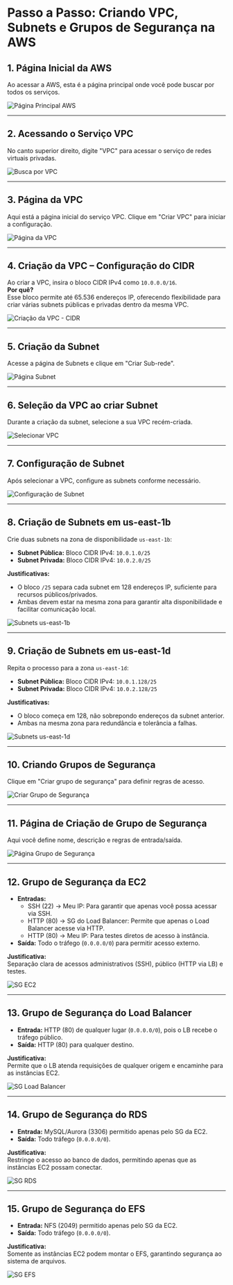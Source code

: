 # Passo a Passo: Criando VPC, Subnets e Grupos de Segurança na AWS

## 1. Página Inicial da AWS

Ao acessar a AWS, esta é a página principal onde você pode buscar por todos os serviços.

![Página Principal AWS](assests/PAGEPRINCIPAL/PagePrincipal.png)

---

## 2. Acessando o Serviço VPC

No canto superior direito, digite "VPC" para acessar o serviço de redes virtuais privadas.

![Busca por VPC](assests/VPC/DigitarVpc.png)

---

## 3. Página da VPC

Aqui está a página inicial do serviço VPC. Clique em "Criar VPC" para iniciar a configuração.

![Página da VPC](assests/VPC/PageCriarVpc.png)

---

## 4. Criação da VPC – Configuração do CIDR

Ao criar a VPC, insira o bloco CIDR IPv4 como `10.0.0.0/16`.  
**Por quê?**  
Esse bloco permite até 65.536 endereços IP, oferecendo flexibilidade para criar várias subnets públicas e privadas dentro da mesma VPC.

![Criação da VPC - CIDR](assests/VPC/CriaçãodaVpc.png)

---

## 5. Criação da Subnet

Acesse a página de Subnets e clique em "Criar Sub-rede".

![Página Subnet](assests/SUBNET/PageCriarSubNet.png)

---

## 6. Seleção da VPC ao criar Subnet

Durante a criação da subnet, selecione a sua VPC recém-criada.

![Selecionar VPC](assests/SUBNET/SelecionarVpcSubNet.png)

---

## 7. Configuração de Subnet

Após selecionar a VPC, configure as subnets conforme necessário.

![Configuração de Subnet](assests/SUBNET/OpcoesCriarSubNet.png)

---

## 8. Criação de Subnets em us-east-1b

Crie duas subnets na zona de disponibilidade `us-east-1b`:

- **Subnet Pública:** Bloco CIDR IPv4: `10.0.1.0/25`
- **Subnet Privada:** Bloco CIDR IPv4: `10.0.2.0/25`

**Justificativas:**
- O bloco `/25` separa cada subnet em 128 endereços IP, suficiente para recursos públicos/privados.
- Ambas devem estar na mesma zona para garantir alta disponibilidade e facilitar comunicação local.

![Subnets us-east-1b](assests/SUBNET/CriacaoSubNetPublicaPrivada01.png)

---

## 9. Criação de Subnets em us-east-1d

Repita o processo para a zona `us-east-1d`:

- **Subnet Pública:** Bloco CIDR IPv4: `10.0.1.128/25`
- **Subnet Privada:** Bloco CIDR IPv4: `10.0.2.128/25`

**Justificativas:**
- O bloco começa em 128, não sobrepondo endereços da subnet anterior.
- Ambas na mesma zona para redundância e tolerância a falhas.

![Subnets us-east-1d](assests/SUBNET/CriacaoSubNetPublicaPrivada02.png)

---

## 10. Criando Grupos de Segurança

Clique em "Criar grupo de segurança" para definir regras de acesso.

![Criar Grupo de Segurança](assests/GRUPODESEGURANCA/PageGupoDeSeguranca.png)

---

## 11. Página de Criação de Grupo de Segurança

Aqui você define nome, descrição e regras de entrada/saída.

![Página Grupo de Segurança](assests/GRUPODESEGURANCA/PageCriarGrupoSeguranca.png)

---

## 12. Grupo de Segurança da EC2

- **Entradas:**
  - SSH (22) → Meu IP: Para garantir que apenas você possa acessar via SSH.
  - HTTP (80) → SG do Load Balancer: Permite que apenas o Load Balancer acesse via HTTP.
  - HTTP (80) → Meu IP: Para testes diretos de acesso à instância.
- **Saída:** Todo o tráfego (`0.0.0.0/0`) para permitir acesso externo.

**Justificativa:**  
Separação clara de acessos administrativos (SSH), público (HTTP via LB) e testes.

![SG EC2](assests/GRUPODESEGURANCA/GSEC2.png)

---

## 13. Grupo de Segurança do Load Balancer

- **Entrada:** HTTP (80) de qualquer lugar (`0.0.0.0/0`), pois o LB recebe o tráfego público.
- **Saída:** HTTP (80) para qualquer destino.

**Justificativa:**  
Permite que o LB atenda requisições de qualquer origem e encaminhe para as instâncias EC2.

![SG Load Balancer](assests/GRUPODESEGURANCA/GSLOADBALANCER.png)

---

## 14. Grupo de Segurança do RDS

- **Entrada:** MySQL/Aurora (3306) permitido apenas pelo SG da EC2.
- **Saída:** Todo tráfego (`0.0.0.0/0`).

**Justificativa:**  
Restringe o acesso ao banco de dados, permitindo apenas que as instâncias EC2 possam conectar.

![SG RDS](assests/GRUPODESEGURANCA/GSRDS.png)

---

## 15. Grupo de Segurança do EFS

- **Entrada:** NFS (2049) permitido apenas pelo SG da EC2.
- **Saída:** Todo tráfego (`0.0.0.0/0`).

**Justificativa:**  
Somente as instâncias EC2 podem montar o EFS, garantindo segurança ao sistema de arquivos.

![SG EFS](assests/GRUPODESEGURANCA/GSEFS.png)
